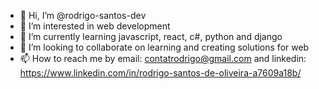 - 👋 Hi, I’m @rodrigo-santos-dev 
- 👀 I’m interested in web development
- 🌱 I’m currently learning javascript, react, c#, python and django
- 💞️ I’m looking to collaborate on learning and creating solutions for web
- 📫 How to reach me by email: contatrodrigo@gmail.com and linkedin: https://www.linkedin.com/in/rodrigo-santos-de-oliveira-a7609a18b/

<!---
rodrigo-santos-dev/rodrigo-santos-dev is a ✨ special ✨ repository because its `README.md` (this file) appears on your GitHub profile.
You can click the Preview link to take a look at your changes.
--->
